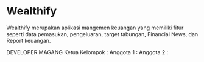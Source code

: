 # Wealthify
Wealthify merupakan aplikasi mangemen keuangan yang memiliki fitur seperti data pemasukan, pengeluaran, target tabungan, Financial News, dan Report keuangan.

DEVELOPER MAGANG
Ketua Kelompok :
Anggota 1 :
Anggota 2 :
